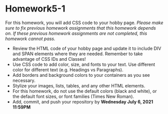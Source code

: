 ﻿# Homework5-1

For this homework, you will add CSS code to your hobby page. *Please make sure to fix previous homework assignments that this homework depends on. If these previous homework assignments are not completed, this homework cannot pass.*

* Review the HTML code of your hobby page and update it to include DIV and SPAN elements where they are needed. Remember to take advantage of CSS IDs and Classes!
* Use CSS code to add color, size, and fonts to your text. Use different color for different text (e.g. Headings vs Paragraphs).
* Add borders and background colors to your containers as you see necessary.
* Stylize your images, lists, tables, and any other HTML elements.
* For this homework, do not use the default colors (black and white), or the default font sizes, or font families (Times New Roman).
* Add, commit, and push your repository by **Wednesday July 6, 2021 11:59PM**


